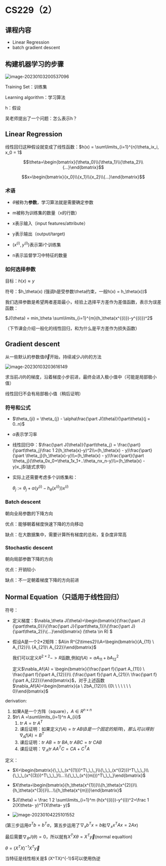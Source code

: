 # CS229（2）

## 课程内容

- Linear Regression
-  batch gradient descent





## 构建机器学习的步骤

![image-20230103200537096](http://typora-yy.oss-cn-hangzhou.aliyuncs.com/img/image-20230103200537096.png)

Training Set：训练集

Learning algorithm：学习算法

h：假设

吴老师提出了一个问题：怎么表示h？



## Linear Regression

线性回归这种假设就变成了线性函数：$h(x) = \sum\limits_{i=1}^{n}\theta_ix_i, x_0 = 1$



$$\theta=\begin{bmatrix}{\theta_0}\\{\theta_1}\\{\theta_2}\\{...}\end{bmatrix}$$

$$x=\begin{bmatrix}{x_0}\\{x_1}\\{x_2}\\{...}\end{bmatrix}$$

### 术语

- $\theta$被称为**参数**，学习算法就是需要确定参数
- m被称为训练集的数量（x的行数）
- x表示输入（input features/attribute）
- y表示输出（output/target)

- $(x^{(i)},y^{(i)})$表示第i个训练集

- n表示监督学习中特征的数量



### 如何选择参数

目标：$h(x) \approx y$ 

符号：$h_\theta(x) (强调h是受参数\theta约束，一般h(x) = h_\theta(x))$

我们选择参数是希望两者差距最小，经验上选择平方差作为差值函数，表示为误差函数：

$J(\theta) = min_\theta \sum\limits_{i=1}^{m}(h_\theta(x^{(i)})-y^{(i)})^2$

（下节课会介绍一般化的线性回归，和为什么是平方差作为损失函数）



## Gradient descent

从一些默认的参数值$\vec\theta$开始，持续减少$J(\theta)$的方法

![image-20230103203616149](http://typora-yy.oss-cn-hangzhou.aliyuncs.com/img/image-20230103203616149.png)

求当前$J(\theta)$的梯度，沿着梯度小步前进，最终会进入极小值中（可能是局部极小值）

线性回归不会有局部极小值（稍后证明）

### 符号和公式

- $\theta_{ji} = \theta_{j} - \alpha\frac{\part J(\theta)}{\part\theta}(j = 0..n)$

- $\alpha$表示学习率

- 线性回归中：$\frac{\part J(\theta)}{\part\theta_j} = \frac{\part}{\part\theta_j}\frac 1 2(h_\theta(x)-y)^2\\=(h_\theta(x) - y)\frac{\part}{\part \theta_j}(h_\theta(x)-y)\\=(h_\theta(x) - y)\frac{\part}{\part \theta_j}(\theta_0x_0+\theta_1x_1+..\theta_nx_n-y)\\=(h_\theta(x) - y)x_j$(链式求导)





- 实际上还需要考虑多个训练集和：

  $\theta_j:=\theta_j+\alpha(y^{(i)}-h_\theta(x^{(i)}))x^{(i)}$



### Batch descent

朝向全局参数的下降方向

优点：能够朝着梯度快速下降的方向移动 

缺点：在大数据集中，需要计算所有梯度的总和，复杂度非常高



### Stochastic  descent

朝向局部参数下降的方向

优点：开销较小

缺点：不一定朝着梯度下降的方向前进



## Normal Equation（只适用于线性回归）

 符号：

- 定义梯度：$\nabla_\theta J(\theta)=\begin{bmatrix}{\frac{\part J}{\part\theta_0}}\\{\frac{\part J}{\part\theta_1}}\\{\frac{\part J}{\part\theta_2}}\\{...}\end{bmatrix} (\theta \in R) $



- 假设A是一个2*2矩阵：$A\in R^{2\times2}\\A=\begin{bmatrix}{A_{11} \ A_{12}}\\ {A_{21}\ A_{22}}\end{bmatrix}$

  我们可以定义$R^{2\times2}->R$函数,例如$f(A) = aA_{11}+bA_{12}^2$

  定义$\nabla_Af(A) = \begin{bmatrix}{\frac{\part f}{\part A_{11}} \ \frac{\part f}{\part A_{12}}}\\ {\frac{\part f}{\part A_{21}}\ \frac{\part f}{\part A_{22}}}\end{bmatrix}$，对于上述函数$\nabla_Af(A)=\begin{bmatrix}{a \ 2bA_{12}}\\ {0\ \ \ \ \ \ \ 0}\end{bmatrix}$



derivation:

1.  如果A是一个方阵（square），$A\in R^{n\times n}$
2. $tr\ A =\sum\limits_{i=1}^n A_{ii}$
   1. $tr\ A = tr\ A^T$
   2. 课后证明：如果定义$f(A)=tr\ AB(B是一个固定的矩阵)，那么可以得到\nabla_A f(A)= B^T$ 
   3. 课后证明：$tr\ AB = tr\ BA, tr\ ABC = tr\ CAB$
   4. 课后证明：$\nabla_A tr\ AA^TC = CA + C^TA$



定义：

- $X=\begin{bmatrix}{\_\_\_(x^{(1)})^T\_\_\_}\\{\_\_\_(x^{(2)})^T\_\_\_}\\{\_\_\_(x^{(3)})^T\_\_\_}\\...\\{\_\_\_(x^{(m)})^T\_\_\_}\end{bmatrix}$

- $X\theta=\begin{bmatrix}{h_\theta(x^{1})}\\{h_\theta(x^{2})}\\{h_\theta(x^{3})}\\...\\{h_\theta(x^{m})}\end{bmatrix}$

- $J(\theta) = \frac 1 2 \sum\limits_{i=1}^m (h(x^{(i)})-y^{i})^2=\frac  1 2(X\theta- y)^T(X\theta- y)$

- ![image-20230104225101552](http://typora-yy.oss-cn-hangzhou.aliyuncs.com/img/image-20230104225101552.png)

(第三步运用$a^Tb = b^Ta$，第五步运用了$\nabla_x b^Tx = b$和$\nabla_x x^TAx= 2Ax$)

最后需要$\nabla_\theta J(\theta) = 0$，所以就有$X^TX\theta = X^T\vec y$(normal equaltion)

$\theta = (X^TX)^{-1}X^T\vec y$



当特征是线性相关是$ (X^TX)^{-1}$可以使用伪逆


